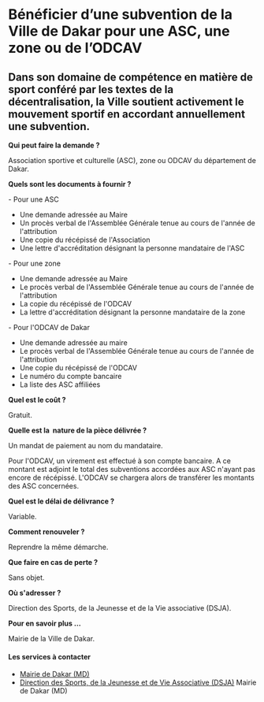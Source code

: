 # Bénéficier d’une subvention de la Ville de Dakar pour une ASC, une zone ou de l’ODCAV

Dans son domaine de compétence en matière de sport conféré par les textes de la décentralisation, la Ville soutient activement le mouvement sportif en accordant annuellement une subvention.
---------------------------------------------------------------------------------------------------------------------------------------------------------------------------------------------

**Qui peut faire la demande ?**

Association sportive et culturelle (ASC), zone ou ODCAV du département de Dakar.

**Quels sont les documents à fournir ?**

\- Pour une ASC

*   Une demande adressée au Maire
*   Un procès verbal de l'Assemblée Générale tenue au cours de l'année de l'attribution
*   Une copie du récépissé de l'Association
*   Une lettre d'accréditation désignant la personne mandataire de l'ASC

\- Pour une zone

*   Une demande adressée au Maire
*   Le procès verbal de l'Assemblée Générale tenue au cours de l'année de l'attribution
*   La copie du récépissé de l'ODCAV
*   La lettre d'accréditation désignant la personne mandataire de la zone

\- Pour l'ODCAV de Dakar

*   Une demande adressée au maire
*   Le procès verbal de l'Assemblée Générale tenue au cours de l'année de l'attribution
*   Une copie du récépissé de l'ODCAV
*   Le numéro du compte bancaire
*   La liste des ASC affiliées

**Quel est le coût ?**

Gratuit.

**Quelle est la  nature de la pièce délivrée ?**

Un mandat de paiement au nom du mandataire.

Pour l'ODCAV, un virement est effectué à son compte bancaire. A ce montant est adjoint le total des subventions accordées aux ASC n'ayant pas encore de récépissé. L'ODCAV se chargera alors de transférer les montants des ASC concernées.

**Quel est le délai de délivrance ?**

Variable.

**Comment renouveler ?**

Reprendre la même démarche.

**Que faire en cas de perte ?**

Sans objet.

**Où s'adresser ?**

Direction des Sports, de la Jeunesse et de la Vie associative (DSJA).

**Pour en savoir plus …**

Mairie de la Ville de Dakar.

#### Les services à contacter

*   [Mairie de Dakar (MD)](../../../services/mairie-de-dakar-md.md)
*   [Direction des Sports, de la Jeunesse et de Vie Associative (DSJA)](../../../services/direction-des-sports-de-la-jeunesse-et-de-vie-associative-dsja.md) Mairie de Dakar (MD)